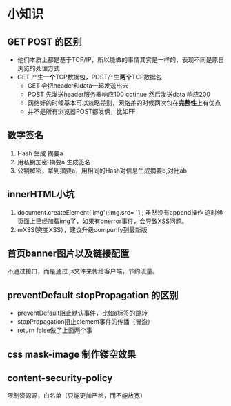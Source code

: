 # 小知识

## GET POST 的区别
+ 他们本质上都是基于TCP/IP，所以能做的事情其实是一样的，表现不同是原自浏览的处理方式
+ GET 产生**一个**TCP数据包，POST产生**两个**TCP数据包
  * GET 会把header和data一起发送出去
  * POST 先发送header服务器响应100 cotinue 然后发送data 响应200
  * 网络好的时候基本可以忽略差别，网络差的时候两次包在**完整性**上有优点
  * 并不是所有浏览器POST都发俩，比如FF

## 数字签名
1. Hash 生成 摘要a  
2. 用私钥加密 摘要a 生成签名  
3. 公钥解密，拿到摘要a，用相同的Hash对信息生成摘要b,对比ab

## innerHTML小坑  
1. document.createElement('img');img.src= '1'; 虽然没有append操作 这时候页面上已经加载img了，如果有onerror事件，会导致XSS问题。  
2. mXSS(突变XSS），建议升级dompurify到最新版

## 首页banner图片以及链接配置
不通过接口，而是通过.js文件来传给客户端，节约流量。

## preventDefault stopPropagation 的区别
+ preventDefault阻止默认事件，比如a标签的跳转
+ stopPropagation阻止element事件的传播（冒泡）
+ return false做了上面两个事

## css mask-image 制作镂空效果

## content-security-policy
限制资源源，白名单（只能更加严格，而不能放宽）
